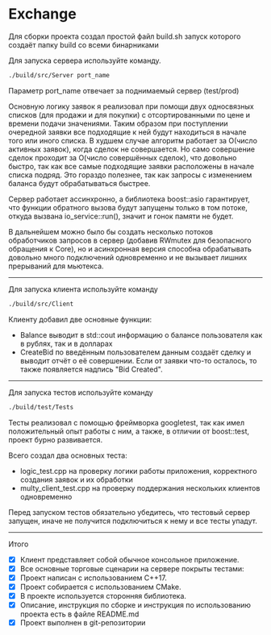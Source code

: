 # Exchange

Для сборки проекта создал простой файл build.sh запуск которого создаёт папку build со всеми бинарниками

Для запуска сервера используйте команду.

```bash
./build/src/Server port_name
```

Параметр port_name отвечает за поднимаемый сервер (test/prod)


Основную логику заявок я реализовал при помощи двух односвязных списков (для продажи и для покупки) с отсортированными по цене и времени подачи значениями. Таким образом при поступлении очередной заявки все подходящие к ней будут находиться в начале того или иного списка. В худшем случае алгоритм работает за O(число активных заявок), когда сделок не совершается. Но само совершение сделок проходит за О(число совершённых сделок), что довольно быстро, так как все самые подходящие заявки расположены в начале списка подряд. Это гораздо полезнее, так как запросы с изменением баланса будут обрабатываться быстрее.


Сервер работает ассинхронно, а библиотека boost::asio гарантирует, что функции обратного вызова будут запущены только в том потоке, откуда вызвана io_service::run(), значит и гонок памяти не будет.


В дальнейшем можно было бы создать несколько потоков обработчиков запросов в сервер (добавив RWmutex для безопасного обращения к Core), но и асинхронная версия способна обрабатывать довольно много подключений одновременно и не вызывает лишних прерываний для мьютекса.


---

Для запуска клиента используйте команду

```bash
./build/src/Client
```

Клиенту добавил две основные функции:
- Balance выводит в std::cout информацию о балансе пользователя как в рублях, так и в долларах
- CreateBid по введённым пользователем данным создаёт сделку и выводит отчёт о её совершении. Если от заявки что-то осталось, то также появляется надпись "Bid Created".


---

Для запуска тестов используйте команду

```bash
./build/test/Tests
```


Тесты реализовал с помощью фреймворка googletest, так как имел положительный опыт работы с ним, а также, в отличии от boost::test, проект бурно развивается.


Всего создал два основных теста:
- logic_test.cpp на проверку логики работы приложения, корректного создания заявок и их обработки
- multy_client_test.cpp на проверку поддержания нескольких клиентов одновременно


Перед запуском тестов обязательно убедитесь, что тестовый сервер запущен, иначе не получится подключиться к нему и все тесты упадут.


---

Итого


- [x] Клиент представляет собой обычное консольное приложение.
- [x] Все основные торговые сценарии на сервере покрыты тестами:
- [x] Проект написан с использованием C++17.
- [x] Проект собирается с использованием CMake.
- [x] В проекте используется сторонняя библиотека.
- [x] Описание, инструкция по сборке и инструкция по использованию проекта есть в файле README.md
- [x] Проект выполнен в git-репозитории